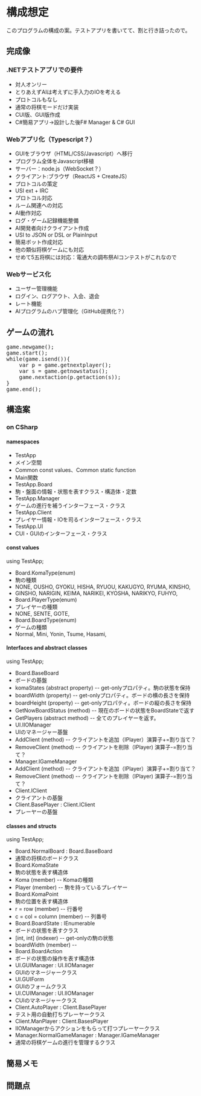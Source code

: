 # 構成想定

このプログラムの構成の案。テストアプリを書いてて、割と行き詰ったので。

## 完成像

### .NETテストアプリでの要件

- 対人オンリー
 - とりあえずAIは考えずに手入力のIOを考える
 - プロトコルもなし
- 通常の将棋モードだけ実装
- CUI版、GUI版作成
- C#簡易アプリ→設計した後F# Manager & C# GUI

### Webアプリ化（Typescript？）

- GUIをブラウザ（HTML/CSS/Javascript）へ移行
- プログラム全体をJavascript移植
 - サーバー：node.js（WebSocket？）
 - クライアント:ブラウザ（ReactJS + CreateJS）
- プロトコルの策定
 - USI ext + IRC
- プロトコル対応
 - ルーム関連への対応
 - AI動作対応
- ログ・ゲーム記録機能整備
- AI開発者向けクライアント作成
 - USI to JSON or DSL or PlainInput
 - 簡易ボット作成対応
- 他の類似将棋ゲームにも対応
 - せめて5五将棋には対応：電通大の調布祭AIコンテストがこれなので

### Webサービス化

- ユーザー管理機能
 - ログイン、ログアウト、入会、退会
 - レート機能
 - AIプログラムのハブ管理化（GitHub提携化？）

## ゲームの流れ

<pre>
game.newgame();
game.start();
while(game.isend()){
    var p = game.getnextplayer();
    var s = game.getnowstatus();
    game.nextaction(p.getaction(s));
}
game.end();
</pre>

## 構造案

### on CSharp

#### namespaces

- TestApp
 - メイン空間
 - Common const values、Common static function
 - Main関数
- TestApp.Board
 - 駒・盤面の情報・状態を表すクラス・構造体・定数
- TestApp.Manager
 - ゲームの進行を補うインターフェース・クラス
- TestApp.Client
 - プレイヤー情報・IOを司るインターフェース・クラス
- TestApp.UI
 - CUI・GUIのインターフェース・クラス

#### const values
using TestApp;

- Board.KomaType(enum)
 - 駒の種類
 - NONE, OUSHO, GYOKU, HISHA, RYUOU, KAKUGYO, RYUMA, KINSHO,
 - GINSHO, NARIGIN, KEIMA, NARIKEI, KYOSHA, NARIKYO, FUHYO,
- Board.PlayerType(enum)
 - プレイヤーの種類
 - NONE, SENTE, GOTE, 
- Board.BoardType(enum)
 - ゲームの種類
 - Normal, Mini, Yonin, Tsume, Hasami,

#### Interfaces and abstract classes
using TestApp;

- Board.BaseBoard
 - ボードの基盤
 - komaStates (abstract property) -- get-onlyプロパティ。駒の状態を保持
 - boardWidth (property) -- get-onlyプロパティ。ボードの横の長さを保持
 - boardHeight (property) -- get-onlyプロパティ。ボードの縦の長さを保持
 - GetNowBoardStatus (method) -- 現在のボードの状態をBoardStateで返す
 - GetPlayers (abstract method) -- 全てのプレイヤーを返す。
- UI.IIOManager
 - UIのマネージャー基盤
 - AddClient (method) -- クライアントを追加（IPlayer）演算子+=割り当て？
 - RemoveClient (method) -- クライアントを削除（IPlayer) 演算子-=割り当て？
- Manager.IGameManager
 - AddClient (method) -- クライアントを追加（IPlayer）演算子+=割り当て？
 - RemoveClient (method) -- クライアントを削除（IPlayer) 演算子-=割り当て？
- Client.IClient
 - クライアントの基盤
- Client.BasePlayer : Client.IClient
 - プレーヤーの基盤

#### classes and structs
using TestApp;

- Board.NormalBoard : Board.BaseBoard
 - 通常の将棋のボードクラス
- Board.KomaState
 - 駒の状態を表す構造体
 - Koma (member) -- Komaの種類
 - Player (member) -- 駒を持っているプレイヤー
- Board.KomaPoint
 - 駒の位置を表す構造体
 - r = row (member) -- 行番号
 - c = col = column (member) -- 列番号
- Board.BoardState : IEnumerable
 - ボードの状態を表すクラス
 - [int, int] (indexer) -- get-onlyの駒の状態
 - boardWidth (member) -- 
- Board.BoardAction
 - ボードの状態の操作を表す構造体
- UI.GUIManager : UI.IIOManager
 - GUIのマネージャークラス
- UI.GUIForm
 - GUIのフォームクラス
- UI.CUIManager : UI.IIOManager
 - CUIのマネージャークラス
- Client.AutoPlayer : Client.BasePlayer
 - テスト用の自動打ちプレーヤークラス
- Client.ManPlayer : Client.BasesPlayer
 - IIOManagerからアクションをもらって打つプレーヤークラス
- Manager.NormalGameManager : Manager.IGameManager
 - 通常の将棋ゲームの進行を管理するクラス

## 簡易メモ

## 問題点


